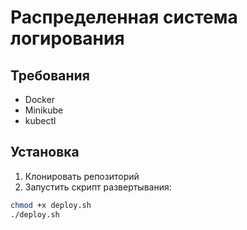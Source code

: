 # Распределенная система логирования

## Требования
- Docker
- Minikube
- kubectl

## Установка
1. Клонировать репозиторий
2. Запустить скрипт развертывания:

```bash
chmod +x deploy.sh
./deploy.sh
